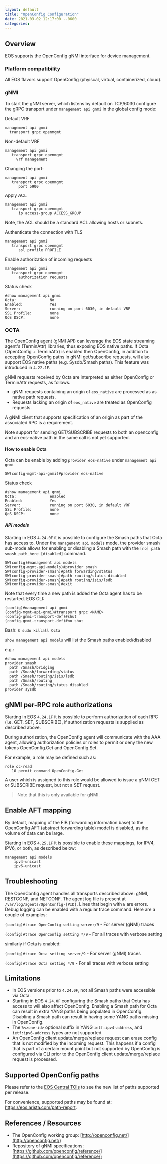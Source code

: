```yaml
---
layout: default
title: "OpenConfig Configuration"
date: 2021-03-02 12:17:00 --0600
categories:
---
```


## Overview

EOS supports the OpenConfig gNMI interface for device management.

### Platform compatibility

All EOS flavors support OpenConfig (phyiscal, virtual, containerized, cloud).

### gNMI

To start the gNMI server, which listens by default on TCP/6030 configure the gRPC transport under `management api gnmi`
in the global config mode:

Default VRF

```text
management api gnmi
  transport grpc openmgmt
```

Non-default VRF

```text
management api gnmi
   transport grpc openmgmt
     vrf management
```

Changing the port:

```text
management api gnmi
   transport grpc openmgmt
      port 5900
```

Apply ACL

```text
management api gnmi
   transport grpc openmgmt
      ip access-group ACCESS_GROUP
```

Note, the ACL should be a standard ACL allowing hosts or subnets.

Authenticate the connection with TLS

```text
management api gnmi
   transport grpc openmgmt
      ssl profile PROFILE
```

Enable authorization of incoming requests

```text
management api gnmi
   transport grpc openmgmt
      authorization requests
```

Status check

```text
#show management api gnmi
Octa:               No
Enabled:            Yes
Server:             running on port 6030, in default VRF
SSL Profile:        none
QoS DSCP:           none
```

### OCTA

The OpenConfig agent (gNMI API) can leverage the EOS state streaming agent's (TerminAttr) libraries, thus exposing EOS
native paths. If Octa (OpenConfig + TerminAttr) is enabled then OpenConfig, in addition to accepting OpenConfig paths in
gNMI get/subscribe requests, will also support EOS native paths (e.g. Sysdb/Smash paths). This feature was introduced in
`4.22.1F`.

gNMI requests received by Octa are interpreted as either OpenConfig or TerminAttr requests, as follows.

- gNMI requests containing an origin of `eos_native` are processed as as native path requests.
- Requests lacking an origin of `eos_native` are treated as OpenConfig requests.

A gNMI client that supports specification of an origin as part of the associated RPC is a requirement.

Note support for sending GET/SUBSCRIBE requests to both an openconfig and an eos-native path in the same call is not yet
supported.

#### How to enable Octa

Octa can be enable by adding `provider eos-native` under `management api gnmi`

`SW(config-mgmt-api-gnmi)#provider eos-native`

Status check

```text
#show management api gnmi
Octa:               enabled
Enabled:            Yes
Server:             running on port 6030, in default VRF
SSL Profile:        none
QoS DSCP:           none
```

##### API models

Starting in EOS `4.24.0F` it is possible to configure the Smash paths that Octa has access to. Under the `management api
models` mode, the provider smash sub-mode allows for enabling or disabling a Smash path with the `[no] path
smash_path_here [disabled]` command.

```text
SW(config)#management api models
SW(config-mgmt-api-models)#provider smash
SW(config-provider-smash)#path forwarding/status
SW(config-provider-smash)#path routing/status disabled
SW(config-provider-smash)#path routing/isis/lsdb
SW(config-provider-smash)#exit
```

Note that every time a new path is added the Octa agent has to be restarted.
EOS CLI:

```text
(config)#management api gnmi
(config-mgmt-api-gnmi)#transport grpc <NAME>
(config-gnmi-transport-def)#shut
(config-gnmi-transport-def)#no shut
```

Bash:
`$ sudo killall Octa`

`show management api models` will list the Smash paths enabled/disabled

e.g.:

```text
#show management api models
provider smash
  path /Smash/bridging
  path /Smash/forwarding/status
  path /Smash/routing/isis/lsdb
  path /Smash/routing
  path /Smash/routing/status disabled
provider sysdb
```

## gNMI per-RPC role authorizations

Starting in EOS `4.24.1F` it is possible to perform authorization of each RPC (i.e. GET, SET, SUBSCRIBE), if
authorization requests is supplied as described above.

During authorization, the OpenConfig agent will communicate with the AAA agent, allowing authorization policies or roles
to permit or deny the new tokens OpenConfig.Get and OpenConfig.Set.

For example, a role may be defined such as:

```text
role oc-read
   10 permit command OpenConfig.Get
```

A user which is assigned to this role would be allowed to issue a gNMI GET or SUBSCRIBE request, but not a SET request.

> Note that this is only available for gNMI.

## Enable AFT mapping

By default, mapping of the FIB (forwarding information base) to the OpenConfig AFT (abstract forwarding table) model is
disabled, as the volume of data can be large.

Starting in EOS `4.25.1F` it is possible to enable these mappings, for IPV4, IPV6, or both, as described below:

```text
management api models
    ipv4-unicast
    ipv6-unicast
```

## Troubleshooting

The OpenConfig agent handles all transports described above: gNMI, RESTCONF, and
NETCONF. The agent log file is present at `/var/log/agents/OpenConfig-{PID}`.
Lines that begin with `E` are errors. Debug logging can be enabled with a
regular trace command. Here are a couple of examples:

`(config)#trace OpenConfig setting server/9` - For server (gNMI) traces

`(config)#trace OpenConfig setting */9` - For all traces with verbose setting

similarly if Octa is enabled:

`(config)#trace Octa setting server/9` - For server (gNMI) traces

`(config)#trace Octa setting */9` - For all traces with verbose setting

## Limitations

- In EOS versions prior to `4.24.0F`, not all Smash paths were accessible via Octa.
- Starting in EOS `4.24.0F` configuring the Smash paths that Octa has access to will also affect OpenConfig. Enabling a
  Smash path for Octa can result in extra YANG paths being populated in OpenConfig. Disabling a Smash path can result in
  having some YANG paths missing in OpenConfig.
- The `%<zone-id>` optional suffix in YANG `ietf:ipv4-address`, and `ietf:ipv6-address` types are not supported.
- An OpenConfig client update/merge/replace request can erase config that is not modified by the incoming request. This
  happens if a config that is part of a certain mount point but not supported by OpenConfig is configured via CLI prior
  to the OpenConfig client update/merge/replace request is processed.

## Supported OpenConfig paths

Please refer to the [EOS Central TOIs](https://eos.arista.com/toi/) to see the new list of paths supported per release.

For convenience, supported paths may be found at: <https://eos.arista.com/path-report>.

## References / Resources

- The OpenConfig working group: [http://openconfig.net/](http://openconfig.net/)
- Repository of gNMI specifications: [https://github.com/openconfig/reference/](https://github.com/openconfig/reference/)
